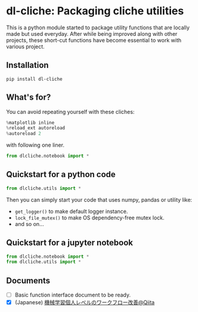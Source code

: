 # dl-cliche: Packaging cliche utilities

This is a python module started to package utility functions that are locally made but used everyday.
After while being improved along with other projects, these short-cut functions have become essential to work with various project.

## Installation

```shell
pip install dl-cliche
```

## What's for?

You can avoid repeating yourself with these cliches:

```python
%matplotlib inline
%reload_ext autoreload
%autoreload 2
```

with following one liner.

```python
from dlcliche.notebook import *
```

## Quickstart for a python code

```python
from dlcliche.utils import *
```

Then you can simply start your code that uses numpy, pandas or utility like:

- `get_logger()` to make default logger instance.
- `lock_file_mutex()` to make OS dependency-free mutex lock.
- and so on...

## Quickstart for a jupyter notebook

```python
from dlcliche.notebook import *
from dlcliche.utils import *
```

## Documents

- [ ] Basic function interface document to be ready.
- [x] (Japanese) [機械学習個人レベルのワークフロー改善@Qiita](https://qiita.com/daisukelab/items/109812791d369891b812)
